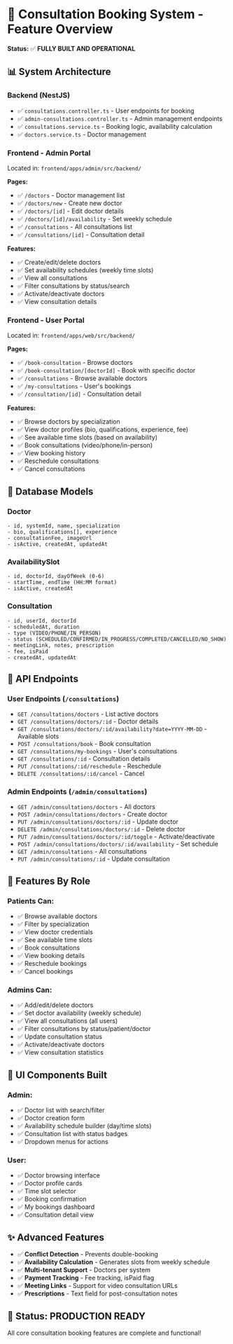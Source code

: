 # 🏥 Consultation Booking System - Feature Overview

**Status:** ✅ **FULLY BUILT AND OPERATIONAL**

## 📊 System Architecture

### **Backend (NestJS)**
- ✅ `consultations.controller.ts` - User endpoints for booking
- ✅ `admin-consultations.controller.ts` - Admin management endpoints
- ✅ `consultations.service.ts` - Booking logic, availability calculation
- ✅ `doctors.service.ts` - Doctor management

### **Frontend - Admin Portal**
Located in: `frontend/apps/admin/src/backend/`

**Pages:**
- ✅ `/doctors` - Doctor management list
- ✅ `/doctors/new` - Create new doctor
- ✅ `/doctors/[id]` - Edit doctor details
- ✅ `/doctors/[id]/availability` - Set weekly schedule
- ✅ `/consultations` - All consultations list
- ✅ `/consultations/[id]` - Consultation detail

**Features:**
- ✅ Create/edit/delete doctors
- ✅ Set availability schedules (weekly time slots)
- ✅ View all consultations
- ✅ Filter consultations by status/search
- ✅ Activate/deactivate doctors
- ✅ View consultation details

### **Frontend - User Portal**
Located in: `frontend/apps/web/src/backend/`

**Pages:**
- ✅ `/book-consultation` - Browse doctors
- ✅ `/book-consultation/[doctorId]` - Book with specific doctor
- ✅ `/consultations` - Browse available doctors
- ✅ `/my-consultations` - User's bookings
- ✅ `/consultation/[id]` - Consultation detail

**Features:**
- ✅ Browse doctors by specialization
- ✅ View doctor profiles (bio, qualifications, experience, fee)
- ✅ See available time slots (based on availability)
- ✅ Book consultations (video/phone/in-person)
- ✅ View booking history
- ✅ Reschedule consultations
- ✅ Cancel consultations

## 🎯 Database Models

### **Doctor**
```prisma
- id, systemId, name, specialization
- bio, qualifications[], experience
- consultationFee, imageUrl
- isActive, createdAt, updatedAt
```

### **AvailabilitySlot**
```prisma
- id, doctorId, dayOfWeek (0-6)
- startTime, endTime (HH:MM format)
- isActive, createdAt
```

### **Consultation**
```prisma
- id, userId, doctorId
- scheduledAt, duration
- type (VIDEO/PHONE/IN_PERSON)
- status (SCHEDULED/CONFIRMED/IN_PROGRESS/COMPLETED/CANCELLED/NO_SHOW)
- meetingLink, notes, prescription
- fee, isPaid
- createdAt, updatedAt
```

## 🔌 API Endpoints

### **User Endpoints** (`/consultations`)
- `GET /consultations/doctors` - List active doctors
- `GET /consultations/doctors/:id` - Doctor details
- `GET /consultations/doctors/:id/availability?date=YYYY-MM-DD` - Available slots
- `POST /consultations/book` - Book consultation
- `GET /consultations/my-bookings` - User's consultations
- `GET /consultations/:id` - Consultation details
- `PUT /consultations/:id/reschedule` - Reschedule
- `DELETE /consultations/:id/cancel` - Cancel

### **Admin Endpoints** (`/admin/consultations`)
- `GET /admin/consultations/doctors` - All doctors
- `POST /admin/consultations/doctors` - Create doctor
- `PUT /admin/consultations/doctors/:id` - Update doctor
- `DELETE /admin/consultations/doctors/:id` - Delete doctor
- `PUT /admin/consultations/doctors/:id/toggle` - Activate/deactivate
- `POST /admin/consultations/doctors/:id/availability` - Set schedule
- `GET /admin/consultations` - All consultations
- `PUT /admin/consultations/:id` - Update consultation

## 📱 Features By Role

### **Patients Can:**
- ✅ Browse available doctors
- ✅ Filter by specialization
- ✅ View doctor credentials
- ✅ See available time slots
- ✅ Book consultations
- ✅ View booking details
- ✅ Reschedule bookings
- ✅ Cancel bookings

### **Admins Can:**
- ✅ Add/edit/delete doctors
- ✅ Set doctor availability (weekly schedule)
- ✅ View all consultations (all users)
- ✅ Filter consultations by status/patient/doctor
- ✅ Update consultation status
- ✅ Activate/deactivate doctors
- ✅ View consultation statistics

## 🎨 UI Components Built

### **Admin:**
- ✅ Doctor list with search/filter
- ✅ Doctor creation form
- ✅ Availability schedule builder (day/time slots)
- ✅ Consultation list with status badges
- ✅ Dropdown menus for actions

### **User:**
- ✅ Doctor browsing interface
- ✅ Doctor profile cards
- ✅ Time slot selector
- ✅ Booking confirmation
- ✅ My bookings dashboard
- ✅ Consultation detail view

## ✨ Advanced Features

- ✅ **Conflict Detection** - Prevents double-booking
- ✅ **Availability Calculation** - Generates slots from weekly schedule
- ✅ **Multi-tenant Support** - Doctors per system
- ✅ **Payment Tracking** - Fee tracking, isPaid flag
- ✅ **Meeting Links** - Support for video consultation URLs
- ✅ **Prescriptions** - Text field for post-consultation notes

## 🚀 Status: PRODUCTION READY

All core consultation booking features are complete and functional!

